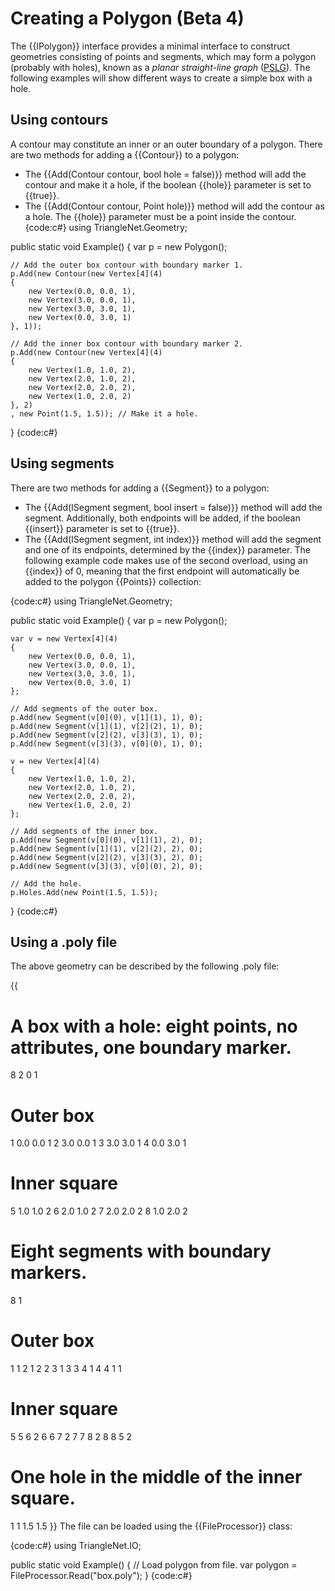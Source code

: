 # Creating a Polygon (Beta 4)

The {{IPolygon}} interface provides a minimal interface to construct geometries consisting of points and segments, which may form a polygon (probably with holes), known as a _planar straight-line graph_ ([PSLG](http://en.wikipedia.org/wiki/Planar_straight-line_graph)). The following examples will show different ways to create a simple box with a hole.

## Using contours
A contour may constitute an inner or an outer boundary of a polygon. There are two methods for adding a {{Contour}} to a polygon:
* The {{Add(Contour contour, bool hole = false)}} method will add the contour and make it a hole, if the boolean {{hole}} parameter is set to {{true}}.
* The {{Add(Contour contour, Point hole)}} method will add the contour as a hole. The {{hole}} parameter must be a point inside the contour.
{code:c#}
using TriangleNet.Geometry;

public static void Example()
{
    var p = new Polygon();

    // Add the outer box contour with boundary marker 1.
    p.Add(new Contour(new Vertex[4](4)
    {
        new Vertex(0.0, 0.0, 1),
        new Vertex(3.0, 0.0, 1),
        new Vertex(3.0, 3.0, 1),
        new Vertex(0.0, 3.0, 1)
    }, 1));
        
    // Add the inner box contour with boundary marker 2.
    p.Add(new Contour(new Vertex[4](4)
    {
        new Vertex(1.0, 1.0, 2),
        new Vertex(2.0, 1.0, 2),
        new Vertex(2.0, 2.0, 2),
        new Vertex(1.0, 2.0, 2)
    }, 2)
    , new Point(1.5, 1.5)); // Make it a hole.
}
{code:c#}
## Using segments
There are two methods for adding a {{Segment}} to a polygon:
* The {{Add(ISegment segment, bool insert = false)}} method will add the segment. Additionally, both endpoints will be added, if the boolean {{insert}} parameter is set to {{true}}.
* The {{Add(ISegment segment, int index)}} method will add the segment and one of its endpoints, determined by the {{index}} parameter.
The following example code makes use of the second overload, using an {{index}} of 0, meaning that the first endpoint will automatically be added to the polygon {{Points}} collection:

{code:c#}
using TriangleNet.Geometry;

public static void Example()
{
    var p = new Polygon();

    var v = new Vertex[4](4)
    {
        new Vertex(0.0, 0.0, 1),
        new Vertex(3.0, 0.0, 1),
        new Vertex(3.0, 3.0, 1),
        new Vertex(0.0, 3.0, 1)
    };

    // Add segments of the outer box.
    p.Add(new Segment(v[0](0), v[1](1), 1), 0);
    p.Add(new Segment(v[1](1), v[2](2), 1), 0);
    p.Add(new Segment(v[2](2), v[3](3), 1), 0);
    p.Add(new Segment(v[3](3), v[0](0), 1), 0);
        
    v = new Vertex[4](4)
    {
        new Vertex(1.0, 1.0, 2),
        new Vertex(2.0, 1.0, 2),
        new Vertex(2.0, 2.0, 2),
        new Vertex(1.0, 2.0, 2)
    };

    // Add segments of the inner box.
    p.Add(new Segment(v[0](0), v[1](1), 2), 0);
    p.Add(new Segment(v[1](1), v[2](2), 2), 0);
    p.Add(new Segment(v[2](2), v[3](3), 2), 0);
    p.Add(new Segment(v[3](3), v[0](0), 2), 0);

    // Add the hole.
    p.Holes.Add(new Point(1.5, 1.5));
}
{code:c#}
## Using a .poly file
The above geometry can be described by the following .poly file:

{{
# A box with a hole: eight points, no attributes, one boundary marker.
8 2 0 1
# Outer box
  1   0.0 0.0   1
  2   3.0 0.0   1
  3   3.0 3.0   1
  4   0.0 3.0   1
# Inner square
  5   1.0 1.0   2
  6   2.0 1.0   2
  7   2.0 2.0   2
  8   1.0 2.0   2
# Eight segments with boundary markers.
8 1
# Outer box
  1   1 2   1
  2   2 3   1
  3   3 4   1
  4   4 1   1
# Inner square
  5   5 6   2
  6   6 7   2
  7   7 8   2
  8   8 5   2
# One hole in the middle of the inner square.
1
  1   1.5 1.5
}}
The file can be loaded using the {{FileProcessor}} class:

{code:c#}
using TriangleNet.IO;

public static void Example()
{
    // Load polygon from file.
    var polygon = FileProcessor.Read("box.poly");
}
{code:c#}



